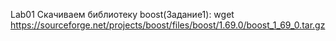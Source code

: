 Lab01
Скачиваем библиотеку boost(Задание1):
wget https://sourceforge.net/projects/boost/files/boost/1.69.0/boost_1_69_0.tar.gz
